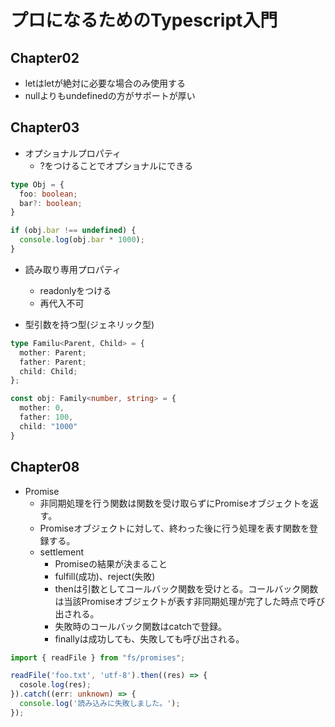 # プロになるためのTypescript入門

## Chapter02
- letはletが絶対に必要な場合のみ使用する
- nullよりもundefinedの方がサポートが厚い

## Chapter03
- オプショナルプロパティ
  - ?をつけることでオプショナルにできる

```ts
type Obj = {
  foo: boolean;
  bar?: boolean;
}

if (obj.bar !== undefined) {
  console.log(obj.bar * 1000);
}
```

- 読み取り専用プロパティ
  - readonlyをつける
  - 再代入不可

- 型引数を持つ型(ジェネリック型)

```ts
type Familu<Parent, Child> = {
  mother: Parent;
  father: Parent;
  child: Child;
};

const obj: Family<number, string> = {
  mother: 0,
  father: 100,
  child: "1000"
}
```

## Chapter08

- Promise
  - 非同期処理を行う関数は関数を受け取らずにPromiseオブジェクトを返す。
  - Promiseオブジェクトに対して、終わった後に行う処理を表す関数を登録する。
  - settlement
    - Promiseの結果が決まること
    - fulfill(成功)、reject(失敗)
    - thenは引数としてコールバック関数を受けとる。コールバック関数は当該Promiseオブジェクトが表す非同期処理が完了した時点で呼び出される。
    - 失敗時のコールバック関数はcatchで登録。
    - finallyは成功しても、失敗しても呼び出される。

```ts
import { readFile } from "fs/promises";

readFile('foo.txt', 'utf-8').then((res) => {
  cosole.log(res);
}).catch((err: unknown) => {
  console.log('読み込みに失敗しました。');
});
```

